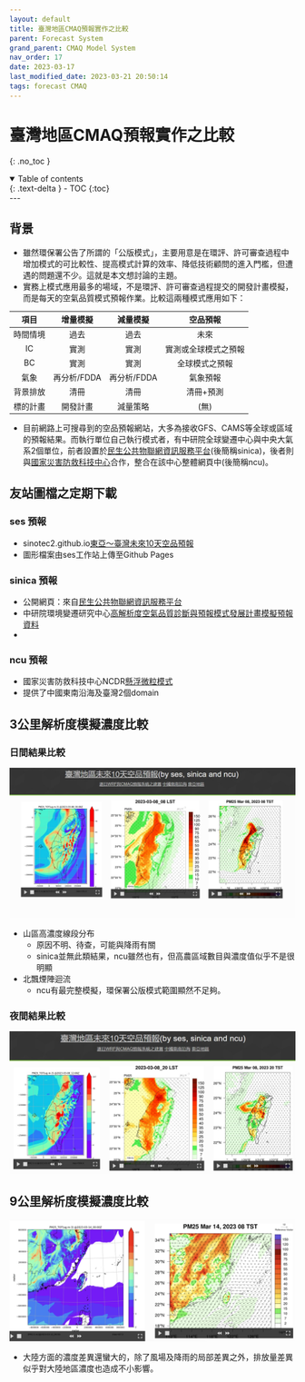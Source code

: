 ```yaml
---
layout: default
title: 臺灣地區CMAQ預報實作之比較
parent: Forecast System
grand_parent: CMAQ Model System
nav_order: 17
date: 2023-03-17
last_modified_date: 2023-03-21 20:50:14
tags: forecast CMAQ
---
```


# 臺灣地區CMAQ預報實作之比較

{: .no_toc }

<details open markdown="block">
  <summary>
    Table of contents
  </summary>
  {: .text-delta }
- TOC
{:toc}
</details>
---

## 背景

- 雖然環保署公告了所謂的「公版模式」，主要用意是在環評、許可審查過程中增加模式的可比較性、提高模式計算的效率、降低技術顧問的進入門檻，但遭遇的問題還不少。這就是本文想討論的主題。
- 實務上模式應用最多的場域，不是環評、許可審查過程提交的開發計畫模擬，而是每天的空氣品質模式預報作業。比較這兩種模式應用如下：

項目|增量模擬|減量模擬|空品預報
:-:|:-:|:-:|:-:
時間情境|過去|過去|未來
IC|實測|實測|實測或全球模式之預報
BC|實測|實測|全球模式之預報
氣象|再分析/FDDA|再分析/FDDA|氣象預報
背景排放|清冊|清冊|清冊+預測
標的計畫|開發計畫|減量策略|(無)

- 目前網路上可搜尋到的空品預報網站，大多為接收GFS、CAMS等全球或區域的預報結果。而執行單位自己執行模式者，有中研院全球變遷中心與中央大氣系2個單位，前者設置於[民生公共物聯網資訊服務平台][CivilIot](後簡稱sinica)，後者則與[國家災害防救科技中心][NCDR]合作，整合在該中心整體網頁中(後簡稱ncu)。

## 友站圖檔之定期下載

### ses 預報

- sinotec2.github.io[東亞～臺灣未來10天空品預報](https://sinotec2.github.io/cmaq_forecast/index03.html)
- 圖形檔案由ses工作站上傳至Github Pages

### sinica 預報

- 公開網頁：來自[民生公共物聯網資訊服務平台][CivilIot]
- 中研院環境變遷研究中心[高解析度空氣品質診斷與預報模式發展計畫模擬預報資料](https://ci.taiwan.gov.tw/dsp/forcast_air.aspx)
- 

### ncu 預報

- 國家災害防救科技中心NCDR[懸浮微粒模式](https://watch.ncdr.nat.gov.tw/watch_cmaq)
- 提供了中國東南沿海及臺灣2個domain

## 3公里解析度模擬濃度比較

### 日間結果比較

![messageImage_1678169355957.jpg](https://raw.githubusercontent.com/sinotec2/Focus-on-Air-Quality/main/assets/images/messageImage_1678169355957.jpg)

- 山區高濃度線段分布
  - 原因不明、待查，可能與降雨有關
  - sinica並無此類結果，ncu雖然也有，但高農區域數目與濃度值似乎不是很明顯
- 北飄煙陣迴流
  - ncu有最完整模擬，環保署公版模式範圍顯然不足夠。

### 夜間結果比較

![messageImage_1678170307529.jpg](https://raw.githubusercontent.com/sinotec2/Focus-on-Air-Quality/main/assets/images/messageImage_1678170307529.jpg)

## 9公里解析度模擬濃度比較

![](https://github.com/sinotec2/FAQ/raw/main/attachments/2023-03-11-11.09.38.png)

- 大陸方面的濃度差異還蠻大的，除了風場及降雨的局部差異之外，排放量差異似乎對大陸地區濃度也造成不小影響。
  
[CivilIot]: https://ci.taiwan.gov.tw/dsp/index.aspx "民生公共物聯網資訊服務平台"
[NCDR]: https://www.ncdr.nat.gov.tw/ "行政法人國家災害防救科技中心"
